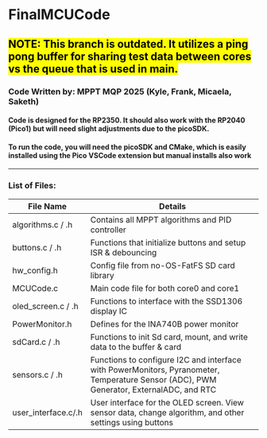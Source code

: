 # FinalMCUCode
## <mark> NOTE: This branch is outdated. It utilizes a ping pong buffer for sharing test data between cores vs the queue that is used in main. </mark>
### Code Written by: MPPT MQP 2025 (Kyle, Frank, Micaela, Saketh)

#### Code is designed for the RP2350. It should also work with the RP2040 (Pico1) but will need slight adjustments due to the picoSDK.
#### To run the code, you will need the picoSDK and CMake, which is easily installed using the Pico VSCode extension but manual installs also work

____
### List of Files:

| File Name | Details |
| ------------- | ------------- |
| algorithms.c / .h    | Contains all MPPT algorithms and PID controller  |
| buttons.c / .h       | Functions that initialize buttons and setup ISR & debouncing  |
| hw_config.h          | Config file from no-OS-FatFS SD card library |
| MCUCode.c            | Main code file for both core0 and core1 |
| oled_screen.c / .h   | Functions to interface with the SSD1306 display IC|
| PowerMonitor.h       | Defines for the INA740B power monitor |
| sdCard.c / .h        | Functions to init Sd card, mount, and write data to the buffer & card |
| sensors.c / .h       | Functions to configure I2C and interface with PowerMonitors, Pyranometer, Temperature Sensor (ADC), PWM Generator, ExternalADC, and RTC |
| user_interface.c/.h| User interface for the OLED screen. View sensor data, change algorithm, and other settings using buttons|
